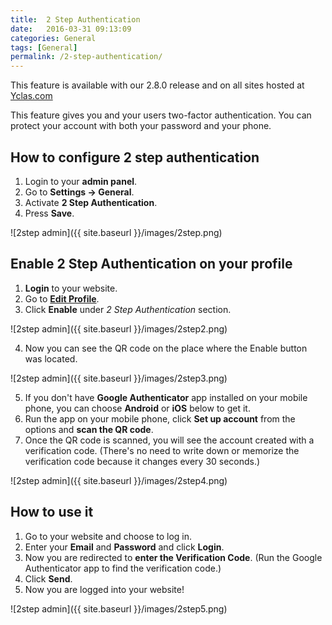 ```yaml
---
title:  2 Step Authentication
date:   2016-03-31 09:13:09
categories: General
tags: [General]
permalink: /2-step-authentication/
---
```

<div class="alert alert-warning">
<strong><i class="glyphicon glyphicon-warning-sign"></i> </strong> This feature is available with our 2.8.0 release and on all sites hosted at <a href="https://yclas.com/">Yclas.com</a> 
</div>

This feature gives you and your users two-factor authentication. You can protect your account with both your password and your phone. 

## How to configure 2 step authentication

1. Login to your **admin panel**.
2. Go to **Settings -> General**.
3. Activate **2 Step Authentication**.
4. Press **Save**.

![2step admin]({{ site.baseurl }}/images/2step.png)

## Enable 2 Step Authentication on your profile

1. **Login** to your website.
2. Go to **[Edit Profile](http://docs.yclas.com/how-to-edit-your-profile/)**.
3. Click **Enable** under _2 Step Authentication_ section.

![2step admin]({{ site.baseurl }}/images/2step2.png)

4. Now you can see the QR code on the place where the Enable button was located.

![2step admin]({{ site.baseurl }}/images/2step3.png)

5. If you don't have **Google Authenticator** app installed on your mobile phone, you can choose **Android** or **iOS** below to get it.
6. Run the app on your mobile phone, click **Set up account** from the options and **scan the QR code**.
7. Once the QR code is scanned, you will see the account created with a verification code. (There's no need to write down or memorize the verification code because it changes every 30 seconds.)

![2step admin]({{ site.baseurl }}/images/2step4.png)

## How to use it

1. Go to your website and choose to log in.
2. Enter your **Email** and **Password** and click **Login**.
3. Now you are redirected to **enter the Verification Code**. (Run the Google Authenticator app to find the verification code.)
4. Click **Send**.
5. Now you are logged into your website!

![2step admin]({{ site.baseurl }}/images/2step5.png)






